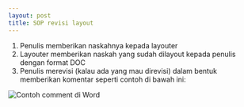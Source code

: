 ```yaml
--- 
layout: post
title: SOP revisi layout
--- 
```


1. Penulis memberikan naskahnya kepada layouter
2. Layouter memberikan naskah yang sudah dilayout kepada penulis dengan format DOC 
3. Penulis merevisi (kalau ada yang mau direvisi) dalam bentuk memberikan komentar seperti contoh di bawah ini:

  ![Contoh comment di Word](https://i.ibb.co/Z26D1K0/1597148063066-1597148053249-0-IMG-20200811-WA0042.jpg)
